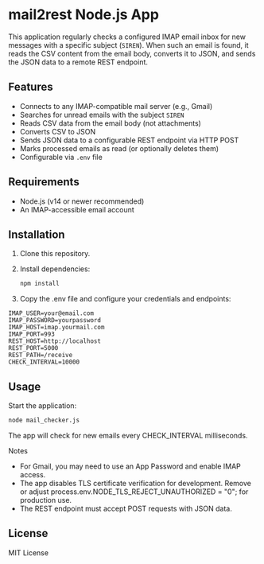 # mail2rest Node.js App

This application regularly checks a configured IMAP email inbox for new messages with a specific subject (`SIREN`). When such an email is found, it reads the CSV content from the email body, converts it to JSON, and sends the JSON data to a remote REST endpoint.

## Features

- Connects to any IMAP-compatible mail server (e.g., Gmail)
- Searches for unread emails with the subject `SIREN`
- Reads CSV data from the email body (not attachments)
- Converts CSV to JSON
- Sends JSON data to a configurable REST endpoint via HTTP POST
- Marks processed emails as read (or optionally deletes them)
- Configurable via `.env` file

## Requirements

- Node.js (v14 or newer recommended)
- An IMAP-accessible email account

## Installation

1. Clone this repository.
2. Install dependencies:

   ```bash
   npm install
   ```

3. Copy the .env file and configure your credentials and endpoints:

```
IMAP_USER=your@email.com
IMAP_PASSWORD=yourpassword
IMAP_HOST=imap.yourmail.com
IMAP_PORT=993
REST_HOST=http://localhost
REST_PORT=5000
REST_PATH=/receive
CHECK_INTERVAL=10000
```

## Usage

Start the application:

   ```bash
   node mail_checker.js
   ```

The app will check for new emails every CHECK_INTERVAL milliseconds.

Notes
- For Gmail, you may need to use an App Password and enable IMAP access.
- The app disables TLS certificate verification for development. Remove or adjust process.env.NODE_TLS_REJECT_UNAUTHORIZED = "0"; for production use.
- The REST endpoint must accept POST requests with JSON data.

## License

MIT License